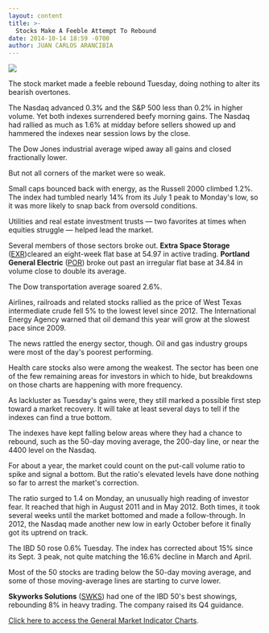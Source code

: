 ```yaml
---
layout: content
title: >-
  Stocks Make A Feeble Attempt To Rebound
date: 2014-10-14 18:59 -0700
author: JUAN CARLOS ARANCIBIA
---
```






![](https://www.investors.com/wp-content/uploads/ibd-migrated-images/MPv_141015_635488975855090842.png)









The stock market made a feeble rebound Tuesday, doing nothing to alter its bearish overtones.

  

The Nasdaq advanced 0.3% and the S&P 500 less than 0.2% in higher volume. Yet both indexes surrendered beefy morning gains. The Nasdaq had rallied as much as 1.6% at midday before sellers showed up and hammered the indexes near session lows by the close.

  

The Dow Jones industrial average wiped away all gains and closed fractionally lower.

  

But not all corners of the market were so weak.

  

Small caps bounced back with energy, as the Russell 2000 climbed 1.2%. The index had tumbled nearly 14% from its July 1 peak to Monday's low, so it was more likely to snap back from oversold conditions.

  

Utilities and real estate investment trusts — two favorites at times when equities struggle — helped lead the market.

  

Several members of those sectors broke out. **Extra Space Storage** ([EXR](https://research.investors.com/quote.aspx?symbol=EXR))cleared an eight-week flat base at 54.97 in active trading. **Portland General Electric** ([POR](https://research.investors.com/quote.aspx?symbol=POR)) broke out past an irregular flat base at 34.84 in volume close to double its average.

  

The Dow transportation average soared 2.6%.

  

Airlines, railroads and related stocks rallied as the price of West Texas intermediate crude fell 5% to the lowest level since 2012. The International Energy Agency warned that oil demand this year will grow at the slowest pace since 2009.

  

The news rattled the energy sector, though. Oil and gas industry groups were most of the day's poorest performing.

  

Health care stocks also were among the weakest. The sector has been one of the few remaining areas for investors in which to hide, but breakdowns on those charts are happening with more frequency.

  

As lackluster as Tuesday's gains were, they still marked a possible first step toward a market recovery. It will take at least several days to tell if the indexes can find a true bottom.

  

The indexes have kept falling below areas where they had a chance to rebound, such as the 50-day moving average, the 200-day line, or near the 4400 level on the Nasdaq.

  

For about a year, the market could count on the put-call volume ratio to spike and signal a bottom. But the ratio's elevated levels have done nothing so far to arrest the market's correction.

  

The ratio surged to 1.4 on Monday, an unusually high reading of investor fear. It reached that high in August 2011 and in May 2012. Both times, it took several weeks until the market bottomed and made a follow-through. In 2012, the Nasdaq made another new low in early October before it finally got its uptrend on track.

  

The IBD 50 rose 0.6% Tuesday. The index has corrected about 15% since its Sept. 3 peak, not quite matching the 16.6% decline in March and April.

  

Most of the 50 stocks are trading below the 50-day moving average, and some of those moving-average lines are starting to curve lower.

  

**Skyworks Solutions** ([SWKS](https://research.investors.com/quote.aspx?symbol=SWKS)) had one of the IBD 50's best showings, rebounding 8% in heavy trading. The company raised its Q4 guidance.

  

[Click here to access the General Market Indicator Charts](https://www.investors.com/pdf/GMI_101514.pdf).




